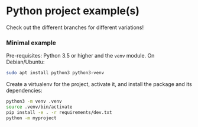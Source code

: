 # Python project example(s)

Check out the different branches for different variations!

### Minimal example

Pre-requisites: Python 3.5 or higher and the `venv` module. On Debian/Ubuntu:

```bash
sudo apt install python3 python3-venv
```

Create a virtualenv for the project, activate it, and install the package and its dependencies:

```bash
python3 -m venv .venv
source .venv/bin/activate
pip install -e . -r requirements/dev.txt
python -m myproject
```
